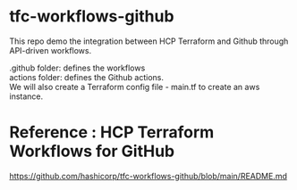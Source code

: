 # tfc-workflows-github
This repo demo the integration between HCP Terraform and Github through API-driven workflows. 

.github folder: defines the workflows \
actions folder: defines the Github actions. \
We will also create a Terraform config file - main.tf to create an aws instance.

# Reference : HCP Terraform Workflows for GitHub
https://github.com/hashicorp/tfc-workflows-github/blob/main/README.md 
